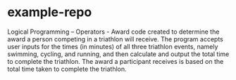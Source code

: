 # example-repo
Logical Programming – Operators - Award code created to determine the award a person competing in a triathlon will receive.
The program accepts user inputs for the times (in minutes) of all three triathlon events, 
namely swimming, cycling, and running, and then calculate and output the total time to complete the triathlon.
The award a participant receives is based on the total time taken to complete the triathlon.
